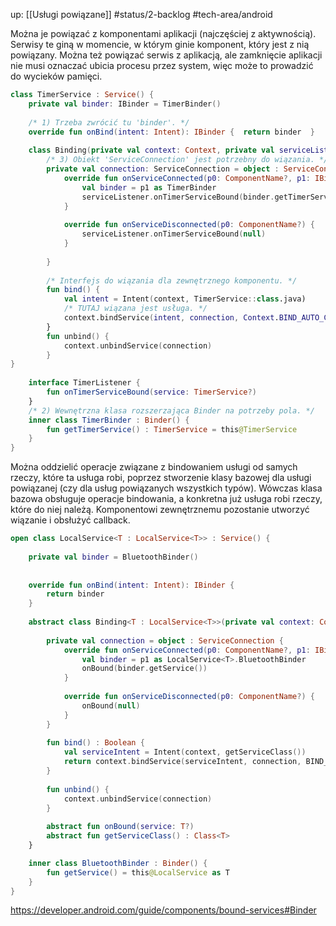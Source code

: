 up: [[Usługi powiązane]]
#status/2-backlog
#tech-area/android 

Można je powiązać z komponentami aplikacji (najczęściej z aktywnością). Serwisy te giną w momencie, w którym ginie komponent, który jest z nią powiązany.
Można też powiązać serwis z aplikacją, ale zamknięcie aplikacji nie musi oznaczać ubicia procesu przez system, więc może to prowadzić do wycieków pamięci.

```kotlin
class TimerService : Service() {  
    private val binder: IBinder = TimerBinder()  
  
    /* 1) Trzeba zwrócić tu 'binder'. */
    override fun onBind(intent: Intent): IBinder {  return binder  }  
  
    class Binding(private val context: Context, private val serviceListener: TimerListener) {  
	    /* 3) Obiekt 'ServiceConnection' jest potrzebny do wiązania. */
		private val connection: ServiceConnection = object : ServiceConnection {  
			override fun onServiceConnected(p0: ComponentName?, p1: IBinder?) {  
				val binder = p1 as TimerBinder  
				serviceListener.onTimerServiceBound(binder.getTimerService())  
			}  
	
			override fun onServiceDisconnected(p0: ComponentName?) {  
				serviceListener.onTimerServiceBound(null)  
			}  
	
		}  
	
		/* Interfejs do wiązania dla zewnętrznego komponentu. */
		fun bind() {  
			val intent = Intent(context, TimerService::class.java)  
			/* TUTAJ wiązana jest usługa. */
			context.bindService(intent, connection, Context.BIND_AUTO_CREATE)  
		}  
		fun unbind() {  
			context.unbindService(connection)  
		}  
}  
  
    interface TimerListener {  
        fun onTimerServiceBound(service: TimerService?)  
    }  
    /* 2) Wewnętrzna klasa rozszerzająca Binder na potrzeby pola. */
    inner class TimerBinder : Binder() {  
        fun getTimerService() : TimerService = this@TimerService  
    }  
}
```

Można oddzielić operacje związane z bindowaniem usługi od samych rzeczy, które ta usługa robi, poprzez stworzenie klasy bazowej dla usługi powiązanej (czy dla usług powiązanych wszystkich typów). Wówczas klasa bazowa obsługuje operacje bindowania, a konkretna już usługa robi rzeczy, które do niej należą. Komponentowi zewnętrznemu pozostanie utworzyć wiązanie i obsłużyć callback.

```kotlin
open class LocalService<T : LocalService<T>> : Service() {  
  
    private val binder = BluetoothBinder()  
  
  
    override fun onBind(intent: Intent): IBinder {  
        return binder  
    }  
  
    abstract class Binding<T : LocalService<T>>(private val context: Context) {  
  
        private val connection = object : ServiceConnection {  
            override fun onServiceConnected(p0: ComponentName?, p1: IBinder?) {  
                val binder = p1 as LocalService<T>.BluetoothBinder  
                onBound(binder.getService())  
            }  
  
            override fun onServiceDisconnected(p0: ComponentName?) {  
                onBound(null)  
            }  
        }  
  
        fun bind() : Boolean {  
            val serviceIntent = Intent(context, getServiceClass())  
            return context.bindService(serviceIntent, connection, BIND_AUTO_CREATE)  
        }  
  
        fun unbind() {  
            context.unbindService(connection)  
        }  
  
        abstract fun onBound(service: T?)  
        abstract fun getServiceClass() : Class<T>  
    }  

    inner class BluetoothBinder : Binder() {  
        fun getService() = this@LocalService as T  
    }  
}
```

https://developer.android.com/guide/components/bound-services#Binder
